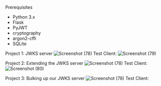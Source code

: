 Prerequisites
- Python 3.x
- Flask
- PyJWT
- cryptography
- argon2-cffi
- SQLite



Project 1: JWKS server
![Screenshot (78)](https://github.com/vgunt1997/3550-jwks-server-project/assets/161993240/0ad4c8d1-a259-48df-bf14-c09535e28aa1)
Test Client:
![Screenshot (79)](https://github.com/vgunt1997/3550-jwks-server-project/assets/161993240/ff9710ac-cde5-4332-8a14-105014cda35a)

Project 2: Extending the JWKS server
![Screenshot (78)](https://github.com/vgunt1997/3550-jwks-server-project/assets/161993240/67f28dbb-7462-4956-8426-3d73cb292d47)
Test Client:
![Screenshot (80)](https://github.com/vgunt1997/3550-jwks-server-project/assets/161993240/06c7af0a-8ce4-48a2-9a66-7bf31a3b94af)

Project 3: Bulking up our JWKS server
![Screenshot (78)](https://github.com/vgunt1997/3550-jwks-server-project/assets/161993240/67f28dbb-7462-4956-8426-3d73cb292d47)
Test Client:
